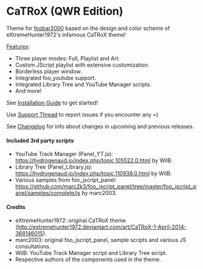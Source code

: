 # CaTRoX (QWR Edition) 

Theme for [foobar2000](https://www.foobar2000.org) based on the design and color scheme of eXtremeHunter1972's infamous CaTRoX theme!

[Features](https://github.com/TheQwertiest/CaTRoX_QWR/wiki):
 - Three player modes: Full, Playlist and Art.
 - Custom JScript playlist with extensive customization.
 - Borderless player window.
 - Integrated foo_youtube support.
 - Integrated Library Tree and YouTube Manager scripts.
 - And more!

See [Installation Guide](https://github.com/TheQwertiest/CaTRoX_QWR/wiki/Installation) to get started!

Use [Support Thread](https://hydrogenaud.io/index.php/topic,114991.new.html) to report issues if you encounter any =)

See [Changelog](https://github.com/theqwertiest/CaTRoX_QWR/blob/master/CHANGELOG.md) for info about changes in upcoming and previous releases.

#### Included 3rd party scripts
 - YouTube Track Manager (Panel_YT.js): https://hydrogenaud.io/index.php/topic,105522.0.html by WilB.
 - Library Tree (Panel_Library.js): https://hydrogenaud.io/index.php/topic,110938.0.html by WilB.
 - Various samples from foo_jscript_panel: https://github.com/marc2k3/foo_jscript_panel/tree/master/foo_jscript_panel/samples/complete/js by marc2003.

#### Credits
 - eXtremeHunter1972: original CaTRoX theme (http://extremehunter1972.deviantart.com/art/CaTRoX-1-April-2014-368146015).
 - marc2003: original foo_jscript_panel, sample scripts and various JS consultations.
 - WilB: YouTube Track Manager script and Library Tree script.
 - Respective authors of the components used in the theme.
